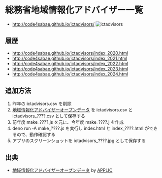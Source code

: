 # 総務省地域情報化アドバイザー一覧

- http://code4sabae.github.io/ictadvisors/
![ictadvisors](https://code4sabae.github.io/ictadvisors/ictadvisors_2024.jpg)  

## 履歴

- http://code4sabae.github.io/ictadvisors/index_2020.html
- http://code4sabae.github.io/ictadvisors/index_2021.html
- http://code4sabae.github.io/ictadvisors/index_2022.html
- http://code4sabae.github.io/ictadvisors/index_2023.html
- http://code4sabae.github.io/ictadvisors/index_2024.html

## 追加方法

1. 昨年の ictadvisors.csv を削除
2. [地域情報化アドバイザーオープンデータ](https://www.r-ict-advisor.jp/member/opendata/) を ictadvisors.csv と ictadvisors_????.csv として保存する
3. 前年度 make_????.js を元に、今年度 make_????.j を作成
4. deno run -A make_????.js を実行し index.html と index_????.html ができるので、動作確認する
5. アプリのスクリーンショットを ictadvisors_????.jpg として保存する

## 出典

- [地域情報化アドバイザーオープンデータ](https://www.r-ict-advisor.jp/member/opendata/) by [APPLIC](https://www.r-ict-advisor.jp)
